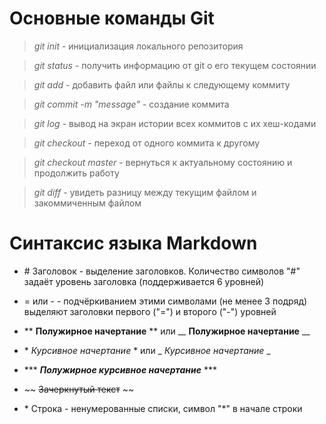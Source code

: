 # Основные команды Git

> *git init* - инициализация локального репозитория

> *git status* - получить информацию от git о его текущем состоянии

> *git add* - добавить файл или файлы к следующему коммиту

> *git commit -m "message"* - создание коммита

> *git log* - вывод на экран истории всех коммитов с их хеш-кодами

> *git checkout* - переход от одного коммита к другому

> *git checkout master* - вернуться к актуальному состоянию и продолжить работу

> *git diff* - увидеть разницу между текущим файлом и закоммиченным файлом


# Синтаксис языка Markdown

* \# Заголовок - выделение заголовков. Количество символов "#" задаёт уровень заголовка (поддерживается 6 уровней)

* = или - - подчёркиванием этими символами (не менее 3 подряд) выделяют заголовки первого ("=") и второго ("-") уровней

* \** **Полужирное начертание** ** или \__ __Полужирное начертание__ __

* \* *Курсивное начертание* * или \_ _Курсивное начертание_ _

* \*** ***Полужирное курсивное начертание*** ***

* \~~ ~~Зачеркнутый текст~~ ~~

* \* Строка - ненумерованные списки, символ "*" в начале строки


